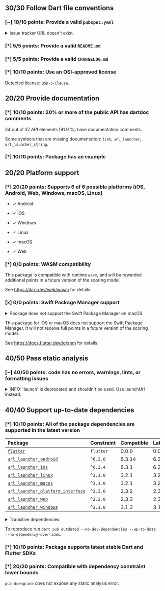 ## 30/30 Follow Dart file conventions

### [~] 10/10 points: Provide a valid `pubspec.yaml`

<details>
<summary>
Issue tracker URL doesn't exist.
</summary>

At the time of the analysis `https://github.com/flutter/flutter/issues?q=is%3Aissue+is%3Aopen+label%3A%22p%3A+url_launcher%22` was unreachable. Make sure that the website is reachable via [`HEAD`](https://developer.mozilla.org/en-US/docs/Web/HTTP/Methods/HEAD) requests.
</details>

### [*] 5/5 points: Provide a valid `README.md`

### [*] 5/5 points: Provide a valid `CHANGELOG.md`

### [*] 10/10 points: Use an OSI-approved license

Detected license: `BSD-3-Clause`.


## 20/20 Provide documentation

### [*] 10/10 points: 20% or more of the public API has dartdoc comments

34 out of 37 API elements (91.9 %) have documentation comments.

Some symbols that are missing documentation: `link`, `url_launcher`, `url_launcher_string`.

### [*] 10/10 points: Package has an example


## 20/20 Platform support

### [*] 20/20 points: Supports 6 of 6 possible platforms (**iOS**, **Android**, **Web**, **Windows**, **macOS**, **Linux**)

* ✓ Android

* ✓ iOS

* ✓ Windows

* ✓ Linux

* ✓ macOS

* ✓ Web

### [*] 0/0 points: WASM compatibility

This package is compatible with runtime `wasm`, and will be rewarded additional points in a future version of the scoring model.

See https://dart.dev/web/wasm for details.

### [x] 0/0 points: Swift Package Manager support

<details>
<summary>
Package does not support the Swift Package Manager on macOS
</summary>

It does not contain `macos/url_launcher/Package.swift`.

</details>

This package for iOS or macOS does not support the Swift Package Manager. It will not receive full points in a future version of the scoring model.

See https://docs.flutter.dev/to/spm for details.


## 40/50 Pass static analysis

### [~] 40/50 points: code has no errors, warnings, lints, or formatting issues

<details>
<summary>
INFO: 'launch' is deprecated and shouldn't be used. Use launchUrl instead.
</summary>

`lib/src/legacy_api.dart:150:6`

```
    ╷
150 │ /// [launch] predates multi-window support, and it doesn't have enough context
    │      ^^^^^^
    ╵
```

To reproduce make sure you are using the [lints_core](https://pub.dev/packages/lints) and run `flutter analyze lib/src/legacy_api.dart`
</details>


## 40/40 Support up-to-date dependencies

### [*] 10/10 points: All of the package dependencies are supported in the latest version

|Package|Constraint|Compatible|Latest|
|:-|:-|:-|:-|
|[`flutter`]|`flutter`|0.0.0|0.0.0|
|[`url_launcher_android`]|`^6.3.0`|6.3.14|6.3.14|
|[`url_launcher_ios`]|`^6.2.4`|6.3.1|6.3.1|
|[`url_launcher_linux`]|`^3.1.0`|3.2.1|3.2.1|
|[`url_launcher_macos`]|`^3.1.0`|3.2.1|3.2.1|
|[`url_launcher_platform_interface`]|`^2.3.0`|2.3.2|2.3.2|
|[`url_launcher_web`]|`^2.2.0`|2.3.3|2.3.3|
|[`url_launcher_windows`]|`^3.1.0`|3.1.3|3.1.3|

<details><summary>Transitive dependencies</summary>

|Package|Constraint|Compatible|Latest|
|:-|:-|:-|:-|
|[`characters`]|-|1.3.0|1.3.1|
|[`collection`]|-|1.19.0|1.19.1|
|[`flutter_web_plugins`]|-|0.0.0|0.0.0|
|[`material_color_utilities`]|-|0.11.1|0.12.0|
|[`meta`]|-|1.15.0|1.16.0|
|[`plugin_platform_interface`]|-|2.1.8|2.1.8|
|[`sky_engine`]|-|0.0.0|0.0.0|
|[`vector_math`]|-|2.1.4|2.1.4|
|[`web`]|-|1.1.0|1.1.0|
</details>

To reproduce run `dart pub outdated --no-dev-dependencies --up-to-date --no-dependency-overrides`.

[`flutter`]: https://pub.dev/packages/flutter
[`url_launcher_android`]: https://pub.dev/packages/url_launcher_android
[`url_launcher_ios`]: https://pub.dev/packages/url_launcher_ios
[`url_launcher_linux`]: https://pub.dev/packages/url_launcher_linux
[`url_launcher_macos`]: https://pub.dev/packages/url_launcher_macos
[`url_launcher_platform_interface`]: https://pub.dev/packages/url_launcher_platform_interface
[`url_launcher_web`]: https://pub.dev/packages/url_launcher_web
[`url_launcher_windows`]: https://pub.dev/packages/url_launcher_windows
[`characters`]: https://pub.dev/packages/characters
[`collection`]: https://pub.dev/packages/collection
[`flutter_web_plugins`]: https://pub.dev/packages/flutter_web_plugins
[`material_color_utilities`]: https://pub.dev/packages/material_color_utilities
[`meta`]: https://pub.dev/packages/meta
[`plugin_platform_interface`]: https://pub.dev/packages/plugin_platform_interface
[`sky_engine`]: https://pub.dev/packages/sky_engine
[`vector_math`]: https://pub.dev/packages/vector_math
[`web`]: https://pub.dev/packages/web

### [*] 10/10 points: Package supports latest stable Dart and Flutter SDKs

### [*] 20/20 points: Compatible with dependency constraint lower bounds

`pub downgrade` does not expose any static analysis error.

